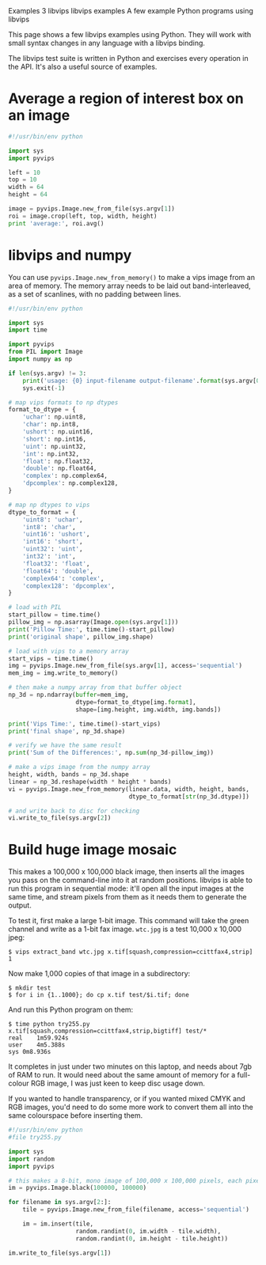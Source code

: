   <refmeta>
    <refentrytitle>Examples</refentrytitle>
    <manvolnum>3</manvolnum>
    <refmiscinfo>libvips</refmiscinfo>
  </refmeta>

  <refnamediv>
    <refname>libvips examples</refname>
    <refpurpose>A few example Python programs using libvips</refpurpose>
  </refnamediv>

This page shows a few libvips examples using Python. They will work with
small syntax changes in any language with a libvips binding.

The libvips test suite is written in Python and exercises every operation
in the API.  It's also a useful source of examples.

# Average a region of interest box on an image

``` python
#!/usr/bin/env python

import sys
import pyvips

left = 10
top = 10
width = 64
height = 64

image = pyvips.Image.new_from_file(sys.argv[1])
roi = image.crop(left, top, width, height)
print 'average:', roi.avg()
```

# libvips and numpy

You can use `pyvips.Image.new_from_memory()` to make a vips image from
an area of memory. The memory array needs to be laid out band-interleaved,
as a set of scanlines, with no padding between lines.

```python
#!/usr/bin/env python

import sys
import time

import pyvips
from PIL import Image
import numpy as np

if len(sys.argv) != 3:
    print('usage: {0} input-filename output-filename'.format(sys.argv[0]))
    sys.exit(-1)

# map vips formats to np dtypes
format_to_dtype = {
    'uchar': np.uint8,
    'char': np.int8,
    'ushort': np.uint16,
    'short': np.int16,
    'uint': np.uint32,
    'int': np.int32,
    'float': np.float32,
    'double': np.float64,
    'complex': np.complex64,
    'dpcomplex': np.complex128,
}

# map np dtypes to vips
dtype_to_format = {
    'uint8': 'uchar',
    'int8': 'char',
    'uint16': 'ushort',
    'int16': 'short',
    'uint32': 'uint',
    'int32': 'int',
    'float32': 'float',
    'float64': 'double',
    'complex64': 'complex',
    'complex128': 'dpcomplex',
}

# load with PIL
start_pillow = time.time()
pillow_img = np.asarray(Image.open(sys.argv[1]))
print('Pillow Time:', time.time()-start_pillow)
print('original shape', pillow_img.shape)

# load with vips to a memory array
start_vips = time.time()
img = pyvips.Image.new_from_file(sys.argv[1], access='sequential')
mem_img = img.write_to_memory()

# then make a numpy array from that buffer object
np_3d = np.ndarray(buffer=mem_img,
                   dtype=format_to_dtype[img.format],
                   shape=[img.height, img.width, img.bands])

print('Vips Time:', time.time()-start_vips)
print('final shape', np_3d.shape)

# verify we have the same result
print('Sum of the Differences:', np.sum(np_3d-pillow_img))

# make a vips image from the numpy array
height, width, bands = np_3d.shape
linear = np_3d.reshape(width * height * bands)
vi = pyvips.Image.new_from_memory(linear.data, width, height, bands,
                                  dtype_to_format[str(np_3d.dtype)])

# and write back to disc for checking
vi.write_to_file(sys.argv[2])
```

# Build huge image mosaic

This makes a 100,000 x 100,000 black image, then inserts all the images you
pass on the command-line into it at random positions. libvips is able to run
this program in sequential mode: it'll open all the input images at the same
time, and stream pixels from them as it needs them to generate the output.

To test it, first make a large 1-bit image. This command will take the
green channel and write as a 1-bit fax image. `wtc.jpg` is a test 10,000
x 10,000 jpeg:

```
$ vips extract_band wtc.jpg x.tif[squash,compression=ccittfax4,strip] 1
```

Now make 1,000 copies of that image in a subdirectory:

```
$ mkdir test
$ for i in {1..1000}; do cp x.tif test/$i.tif; done
```

And run this Python program on them:

```
$ time python try255.py x.tif[squash,compression=ccittfax4,strip,bigtiff] test/*
real	1m59.924s
user	4m5.388s
sys	0m8.936s
```

It completes in just under two minutes on this laptop, and needs about
7gb of RAM to run. It would need about the same amount of memory for a
full-colour RGB image, I was just keen to keep disc usage down. 

If you wanted to handle transparency, or if you wanted mixed CMYK and RGB
images, you'd need to do some more work to convert them all into the same
colourspace before inserting them.

``` python
#!/usr/bin/env python
#file try255.py

import sys
import random
import pyvips

# this makes a 8-bit, mono image of 100,000 x 100,000 pixels, each pixel zero
im = pyvips.Image.black(100000, 100000)

for filename in sys.argv[2:]:
    tile = pyvips.Image.new_from_file(filename, access='sequential')

    im = im.insert(tile,
                   random.randint(0, im.width - tile.width),
                   random.randint(0, im.height - tile.height))

im.write_to_file(sys.argv[1])
```
